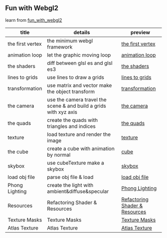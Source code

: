 ## Fun with Webgl2

learn from [fun_with_webgl2](https://www.youtube.com/watch?v=LtFujAtKM5I&list=PLMinhigDWz6emRKVkVIEAaePW7vtIkaIF&index=1)

| title            | details                                                      | preview                                                      |
| ---------------- | ------------------------------------------------------------ | ------------------------------------------------------------ |
| the first vertex | the minimum webgl framework                                  | [the first vertex](https://krapnikkk.github.io/fun_with_webgl2/lesson_001) |
| animation loop   | let the graphic moving loop                                  | [animation loop](https://krapnikkk.github.io/fun_with_webgl2/lesson_002) |
| the shaders      | diff between glsl es and glsl es3                            | [the shaders](https://krapnikkk.github.io/fun_with_webgl2/lesson_003) |
| lines to grids   | use lines to draw a grids                                    | [lines to grids](https://krapnikkk.github.io/fun_with_webgl2/lesson_004) |
| transformation   | use matrix and vector make the object transform              | [transformation](https://krapnikkk.github.io/fun_with_webgl2/lesson_05) |
| the camera       | use the camera travel the scene & and build a grids with xyz axis | [the camera](https://krapnikkk.github.io/fun_with_webgl2/lesson_006) |
| the quads        | create the quads with triangles and indices                  | [the quads](https://krapnikkk.github.io/fun_with_webgl2/lesson_007) |
| texture          | load texture and render the image                            | [texture](https://krapnikkk.github.io/fun_with_webgl2/lesson_008) |
| the cube         | create a cube with animation by normal                       | [cube](https://krapnikkk.github.io/fun_with_webgl2/lesson_009) |
| skybox           | use cubeTexture make a skybox                                | [skybox](https://krapnikkk.github.io/fun_with_webgl2/lesson_010) |
| load obj file    | parse obj file & load                                        | [load obj file](https://krapnikkk.github.io/fun_with_webgl2/lesson_011) |
| Phong Lighting    | create the light with ambient&diffuse&specular              | [Phong Lighting](https://krapnikkk.github.io/fun_with_webgl2/lesson_012) |
| Resources    | Refactoring Shader & Resources              | [Refactoring Shader & Resources](https://krapnikkk.github.io/fun_with_webgl2/lesson_013) |
| Texture Masks    | Texture Masks              | [Texture Masks](https://krapnikkk.github.io/fun_with_webgl2/lesson_014) |
| Atlas Texture    | Atlas Texture              | [Atlas Texture](https://krapnikkk.github.io/fun_with_webgl2/lesson_015) |